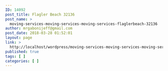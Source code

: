 ```yaml
---
ID: 14092
post_title: Flagler Beach 32136
post_name: >
  moving-services-moving-services-moving-services-flaglerbeach-32136
author: mrgabonijeff@gmail.com
post_date: 2018-03-28 01:52:01
layout: page
link: >
  http://localhost/wordpress/moving-services-moving-services-moving-services-flaglerbeach-32136/
published: true
tags: [ ]
categories: [ ]
---
```

